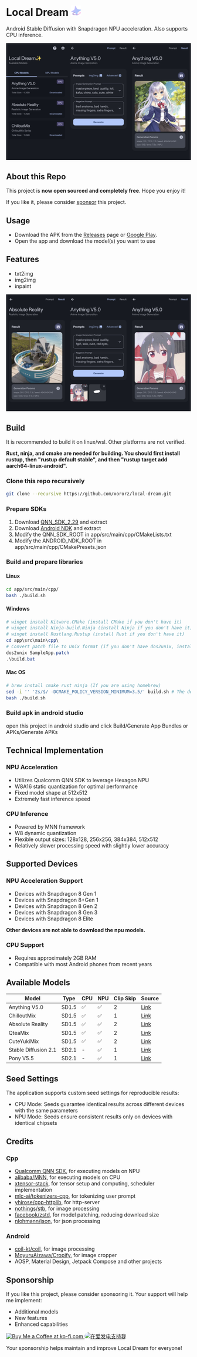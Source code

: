 # Local Dream <span><img src="./assets/icon.png" width="28"></span>

Android Stable Diffusion with Snapdragon NPU acceleration. Also supports CPU inference.

![](./assets/demo1.jpg)

## About this Repo

This project is **now open sourced and completely free**. Hope you enjoy it!

If you like it, please consider [sponsor](https://github.com/xororz/local-dream?tab=readme-ov-file#sponsorship) this project.

## Usage

- Download the APK from the [Releases](https://github.com/xororz/local-dream/releases) page or [Google Play](https://play.google.com/store/apps/details?id=io.github.xororz.localdream).
- Open the app and download the model(s) you want to use

## Features

- txt2img
- img2img
- inpaint

![](./assets/demo2.jpg)

## Build

It is recommended to build it on linux/wsl. Other platforms are not verified.

**Rust, ninja, and cmake are needed for building. You should first install rustup, then "rustup default stable", and then "rustup target add aarch64-linux-android".**

### Clone this repo recursively

```bash
git clone --recursive https://github.com/xororz/local-dream.git
```

### Prepare SDKs

1. Download [QNN_SDK_2.29](https://apigwx-aws.qualcomm.com/qsc/public/v1/api/download/software/qualcomm_neural_processing_sdk/v2.29.0.241129.zip) and extract
2. Download [Android NDK](https://developer.android.com/ndk/downloads) and extract
3. Modify the QNN_SDK_ROOT in app/src/main/cpp/CMakeLists.txt
4. Modify the ANDROID_NDK_ROOT in app/src/main/cpp/CMakePresets.json

### Build and prepare libraries

#### Linux

```bash
cd app/src/main/cpp/
bash ./build.sh
```

#### Windows

```powershell
# winget install Kitware.CMake (install CMake if you don't have it)
# winget install Ninja-build.Ninja (install Ninja if you don't have it)
# winget install Rustlang.Rustup (install Rust if you don't have it)
cd app\src\main\cpp\
# Convert patch file to Unix format (if you don't have dos2unix, install with: winget install -e --id waterlan.dos2unix)
dos2unix SampleApp.patch
.\build.bat
```

#### Mac OS

```bash
# brew install cmake rust ninja (If you are using homebrew)
sed -i '' '2s/$/ -DCMAKE_POLICY_VERSION_MINIMUM=3.5/' build.sh # The default version of homebrew is too high
bash ./build.sh
```

### Build apk in android studio

open this project in android studio and click Build/Generate App Bundles or APKs/Generate APKs

## Technical Implementation

### NPU Acceleration

- Utilizes Qualcomm QNN SDK to leverage Hexagon NPU
- W8A16 static quantization for optimal performance
- Fixed model shape at 512x512
- Extremely fast inference speed

### CPU Inference

- Powered by MNN framework
- W8 dynamic quantization
- Flexible output sizes: 128x128, 256x256, 384x384, 512x512
- Relatively slower processing speed with slightly lower accuracy

## Supported Devices

### NPU Acceleration Support

- Devices with Snapdragon 8 Gen 1
- Devices with Snapdragon 8+Gen 1
- Devices with Snapdragon 8 Gen 2
- Devices with Snapdragon 8 Gen 3
- Devices with Snapdragon 8 Elite

**Other devices are not able to download the npu models.**

### CPU Support

- Requires approximately 2GB RAM
- Compatible with most Android phones from recent years

## Available Models

| Model                | Type  | CPU | NPU | Clip Skip | Source                                                                           |
| -------------------- | ----- | --- | --- | --------- | -------------------------------------------------------------------------------- |
| Anything V5.0        | SD1.5 | ✅  | ✅  | 2         | [Link](https://civitai.com/models/9409?modelVersionId=30163)                     |
| ChilloutMix          | SD1.5 | ✅  | ✅  | 1         | [Link](https://civitai.com/models/6424/chilloutmix?modelVersionId=11732)         |
| Absolute Reality     | SD1.5 | ✅  | ✅  | 2         | [Link](https://civitai.com/models/81458?modelVersionId=132760)                   |
| QteaMix              | SD1.5 | ✅  | ✅  | 2         | [Link](https://civitai.com/models/50696/qteamix-q?modelVersionId=94654)          |
| CuteYukiMix          | SD1.5 | ✅  | ✅  | 2         | [Link](https://civitai.com/models/28169?modelVersionId=265102)                   |
| Stable Diffusion 2.1 | SD2.1 | -   | ✅  | 1         | [Link](https://huggingface.co/stabilityai/stable-diffusion-2-1/tree/main)        |
| Pony V5.5            | SD2.1 | -   | ✅  | 1         | [Link](https://civitai.com/models/95367/pony-diffusion-v5?modelVersionId=205936) |

## Seed Settings

The application supports custom seed settings for reproducible results:

- CPU Mode: Seeds guarantee identical results across different devices with the same parameters
- NPU Mode: Seeds ensure consistent results only on devices with identical chipsets

## Credits

### Cpp

- [Qualcomm QNN SDK](https://www.qualcomm.com/developer/software/neural-processing-sdk-for-ai), for executing models on NPU
- [alibaba/MNN](https://github.com/alibaba/MNN/), for executing models on CPU
- [xtensor-stack](https://github.com/xtensor-stack), for tensor setup and computing, scheduler implementation
- [mlc-ai/tokenizers-cpp](https://github.com/mlc-ai/tokenizers-cpp), for tokenizing user prompt
- [yhirose/cpp-httplib](https://github.com/yhirose/cpp-httplib), for http-server
- [nothings/stb](https://github.com/nothings/stb), for image processing
- [facebook/zstd](https://github.com/facebook/zstd), for model patching, reducing download size
- [nlohmann/json](https://github.com/nlohmann/json), for json processing

### Android

- [coil-kt/coil](https://github.com/coil-kt/coil), for image processing
- [MoyuruAizawa/Cropify](https://github.com/MoyuruAizawa/Cropify), for image cropper
- AOSP, Material Design, Jetpack Compose and other projects

## Sponsorship

If you like this project, please consider sponsoring it. Your support will help me implement:

- Additional models
- New features
- Enhanced capabilities

<!-- ![Donation Option 1](./assets/donate1.png)
![Donation Option 2](./assets/donate2.png) -->
<a href="https://ko-fi.com/xororz">
    <img height="36" style="border:0px;height:36px;" src="https://storage.ko-fi.com/cdn/kofi2.png?v=3" border="0" alt="Buy Me a Coffee at ko-fi.com" />
</a>
<a href="https://afdian.com/a/xororz">
    <img height="36" style="border-radius:12px;height:36px;" src="https://pic1.afdiancdn.com/static/img/welcome/button-sponsorme.jpg" alt="在爱发电支持我" />
</a>

Your sponsorship helps maintain and improve Local Dream for everyone!
